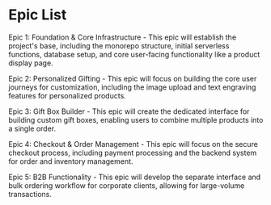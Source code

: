 # Epic List

Epic 1: Foundation & Core Infrastructure - This epic will establish the project's base, including the monorepo structure, initial serverless functions, database setup, and core user-facing functionality like a product display page.

Epic 2: Personalized Gifting - This epic will focus on building the core user journeys for customization, including the image upload and text engraving features for personalized products.

Epic 3: Gift Box Builder - This epic will create the dedicated interface for building custom gift boxes, enabling users to combine multiple products into a single order.

Epic 4: Checkout & Order Management - This epic will focus on the secure checkout process, including payment processing and the backend system for order and inventory management.

Epic 5: B2B Functionality - This epic will develop the separate interface and bulk ordering workflow for corporate clients, allowing for large-volume transactions.